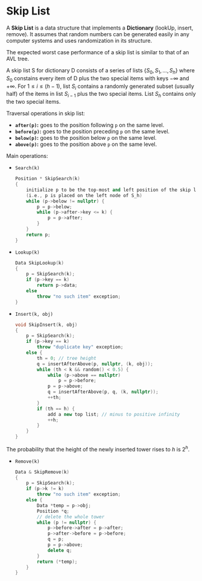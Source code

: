 # Skip List

A **Skip List** is a data structure that implements a **Dictionary** (lookUp, insert, remove). It assumes that random numbers can be generated easily in any computer systems and uses randomization in its structure.

The expected worst case performance of a skip list is similar to that of an AVL tree.

A skip list S for dictionary D consists of a series of lists {$S_0, S_1, ..., S_h$} where $S_0$ constains every item of D plus the two special items with keys $-∞$ and $+∞$. For $1 \le i \le (h-1)$, list $S_i$ contains a randomly generated subset (usually half) of the items in list $S_{i-1}$ plus the two special items. List $S_h$ contains only the two special items.

Traversal operations in skip list:
- **`after(p)`:** goes to the position following `p` on the same level.
- **`before(p)`:** goes to the position preceding `p` on the same level.
- **`below(p)`:** goes to the position below `p` on the same level.
- **`above(p)`:** goes to the position above `p` on the same level.

Main operations:
- `Search(k)`
    ```cpp
    Position * SkipSearch(k)
    {
        initialize p to be the top-most and left position of the skip list
        (i.e., p is placed on the left node of S_h)
        while (p->below != nullptr) {
            p = p->below;
            while (p->after->key <= k) {
                p = p->after;
            }
        }
        return p;
    }
    ```
- `Lookup(k)`
    ```cpp
    Data SkipLookup(k)
    {
        p = SkipSearch(k);
        if (p->key == k)
            return p->data;
        else
            throw "no such item" exception;
    }
    ```
- `Insert(k, obj)`
    ```cpp
    void SkipInsert(k, obj)
    {
        p = SkipSearch(k);
        if (p->key == k)
            throw "duplicate key" exception;
        else {
            th = 0; // tree height
            q = insertAfterAbove(p, nullptr, (k, obj));
            while (th < k && random() < 0.5) {
                while (p->above == nullptr)
                    p = p->before;
                p = p->above;
                q = insertAfterAbove(p, q, (k, nullptr));
                ++th;
            }
            if (th == h) {
                add a new top list; // minus to positive infinity
                ++h;
            }
        }
    }
    ```

The probability that the height of the newly inserted tower rises to $h$ is $2^h$.

- `Remove(k)`
    ```cpp
    Data & SkipRemove(k)
    {
        p = SkipSearch(k);
        if (p->k != k)
            throw "no such item" exception;
        else {
            Data *temp = p->obj;
            Position *q;
            // delete the whole tower
            while (p != nullptr) {
                p->before->after = p->after;
                p->after->before = p->before;
                q = p;
                p = p->above;
                delete q;
            }
            return (*temp);
        }
    }